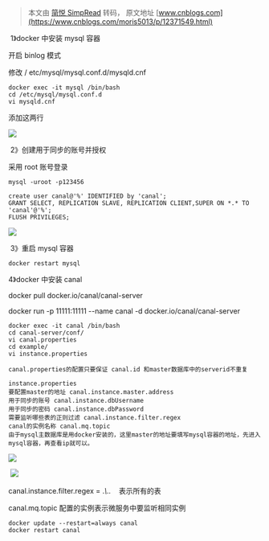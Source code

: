 > 本文由 [简悦 SimpRead](http://ksria.com/simpread/) 转码， 原文地址 [www.cnblogs.com](https://www.cnblogs.com/moris5013/p/12371549.html)

 1》docker 中安装 mysql 容器

开启 binlog 模式

修改 / etc/mysql/mysql.conf.d/mysqld.cnf 

```
docker exec -it mysql /bin/bash
cd /etc/mysql/mysql.conf.d
vi mysqld.cnf
```

添加这两行

[![](https://img2018.cnblogs.com/i-beta/1458513/202002/1458513-20200227123542528-1104973297.png)](https://img2018.cnblogs.com/i-beta/1458513/202002/1458513-20200227123542528-1104973297.png)

 2》创建用于同步的账号并授权

采用 root 账号登录

```
mysql -uroot -p123456
```

```
create user canal@'%' IDENTIFIED by 'canal';
GRANT SELECT, REPLICATION SLAVE, REPLICATION CLIENT,SUPER ON *.* TO 'canal'@'%';
FLUSH PRIVILEGES;
```

[![](https://img2018.cnblogs.com/i-beta/1458513/202002/1458513-20200227125128810-905809370.png)](https://img2018.cnblogs.com/i-beta/1458513/202002/1458513-20200227125128810-905809370.png)

 3》重启 mysql 容器

```
docker restart mysql
```

4》docker 中安装 canal

docker pull docker.io/canal/canal-server

docker run -p 11111:11111 --name canal -d docker.io/canal/canal-server

```
docker exec -it canal /bin/bash
cd canal-server/conf/
vi canal.properties
cd example/
vi instance.properties
```

```
canal.properties的配置只要保证 canal.id 和master数据库中的serverid不重复
```

```
instance.properties 
要配置master的地址 canal.instance.master.address 
用于同步的账号 canal.instance.dbUsername
用于同步的密码 canal.instance.dbPassword
需要监听哪些表的正则过滤 canal.instance.filter.regex
canal的实例名称 canal.mq.topic
由于mysql主数据库是用docker安装的，这里master的地址要填写mysql容器的地址，先进入mysql容器，再查看ip就可以。
```

[![](https://img2018.cnblogs.com/i-beta/1458513/202002/1458513-20200227134537420-797220787.png)](https://img2018.cnblogs.com/i-beta/1458513/202002/1458513-20200227134537420-797220787.png)

 [![](https://img2018.cnblogs.com/i-beta/1458513/202002/1458513-20200227135143406-1923981283.png)](https://img2018.cnblogs.com/i-beta/1458513/202002/1458513-20200227135143406-1923981283.png)

canal.instance.filter.regex = .*\\..*    表示所有的表

canal.mq.topic 配置的实例表示微服务中要监听相同实例

```
docker update --restart=always canal
docker restart canal
```